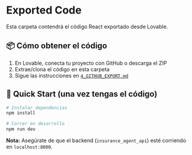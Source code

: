 # Exported Code

Esta carpeta contendrá el código React exportado desde Lovable.

## 📦 Cómo obtener el código

1. En Lovable, conecta tu proyecto con GitHub o descarga el ZIP
2. Extrae/clona el código en esta carpeta
3. Sigue las instrucciones en [`4_GITHUB_EXPORT.md`](../4_GITHUB_EXPORT.md)

## 🚀 Quick Start (una vez tengas el código)

```bash
# Instalar dependencias
npm install

# Correr en desarrollo
npm run dev
```

**Nota:** Asegúrate de que el backend (`insurance_agent_api`) esté corriendo en `localhost:8000`.
